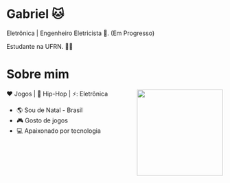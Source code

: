 



# Gabriel 🐱
<p align="left">
Eletrônica | Engenheiro Eletricista 🔌. (Em Progresso)

Estudante na UFRN. :man_technologist: </p>

# Sobre mim
<img align="right" width="200" height="200" src="https://media.tenor.com/j14S2jclUA8AAAAC/street-fighter-sf3.gif"> 

:heart: Jogos | :black_heart: Hip-Hop | ⚡: Eletrônica

- :earth_americas: Sou de Natal - Brasil
- :video_game: Gosto de jogos
- 💻 Apaixonado por tecnologia 


